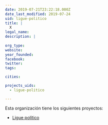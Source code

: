 ```yaml
---
date: 2019-07-21T23:22:18.000Z
date_last_modified: 2019-07-24
uid: ligue-politico
title: |
  X
legal_name: 
description: |
  
org_type: 
website: 
year_founded: 
facebook: 
twitter: 
tags:

cities: 

projects_uids:
  - ligue-politico

---
```


Esta organización tiene los siguientes proyectos:

- [Ligue político](/proyectos/ligue-politico)
